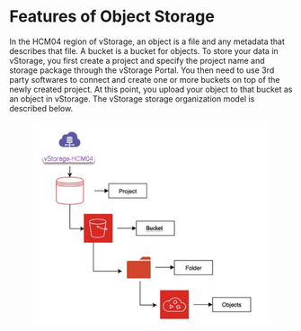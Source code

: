 # Features of Object Storage

In the HCM04 region of vStorage, an object is a file and any metadata that describes that file. A bucket is a bucket for objects. To store your data in vStorage, you first create a project and specify the project name and storage package through the vStorage Portal. You then need to use 3rd party softwares to connect and create one or more buckets on top of the newly created project. At this point, you upload your object to that bucket as an object in vStorage. The vStorage storage organization model is described below.

<figure><img src="../../../../.gitbook/assets/image (23) (1) (1) (1) (1).png" alt=""><figcaption></figcaption></figure>

